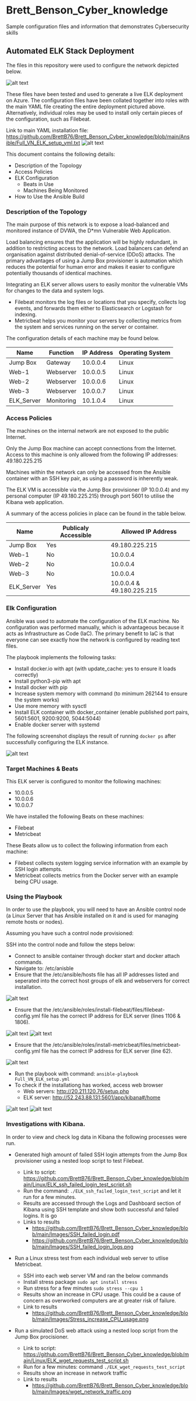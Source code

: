 # Brett_Benson_Cyber_knowledge
Sample configuration files and information that demonstrates Cybersecurity skills
## Automated ELK Stack Deployment

The files in this repository were used to configure the network depicted below.

![alt text](https://github.com/BrettB76/Brett_Benson_Cyber_knowledge/blob/main/Diagrams/Cloud_network_with_ELK.png "Cloud Network with ELK")

These files have been tested and used to generate a live ELK deployment on Azure. The configuration files have been collated together into roles with the main YAML file creating the entire deployment pictured above.
Alternatively, individual roles may be used to install only certain pieces of the configuration, such as Filebeat.

Link to main YAML installation file: https://github.com/BrettB76/Brett_Benson_Cyber_knowledge/blob/main/Ansible/Full_VN_ELK_setup_yml.txt
![alt text](https://github.com/BrettB76/Brett_Benson_Cyber_knowledge/blob/main/Images/Full_VN_ELK_setup.png "Set up YML")

This document contains the following details:
- Description of the Topology
- Access Policies
- ELK Configuration
  - Beats in Use
  - Machines Being Monitored
- How to Use the Ansible Build


### Description of the Topology

The main purpose of this network is to expose a load-balanced and monitored instance of DVWA, the D*mn Vulnerable Web Application.

Load balancing ensures that the application will be highly redundant, in addition to restricting access to the network.
Load balancers can defend an organisation against distributed denial-of-service (DDoS) attacks.
The primary advantages of using a Jump Box provisioner is automation which reduces the potential for human error and makes it easier to configure potentially thousands of identical machines.

Integrating an ELK server allows users to easily monitor the vulnerable VMs for changes to the data and system logs.
- Filebeat monitors the log files or locations that you specify, collects log events, and forwards them either to Elasticsearch or Logstash for indexing.
- Metricbeat helps you monitor your servers by collecting metrics from the system and services running on the server or container.

The configuration details of each machine may be found below.

| Name       | Function   | IP Address | Operating System |
|------------|------------|------------|------------------|
| Jump Box   | Gateway    | 10.0.0.4   | Linux            |
| Web-1      | Webserver  | 10.0.0.5   | Linux            |
| Web-2      | Webserver  | 10.0.0.6   | Linux            |
| Web-3      | Webserver  | 10.0.0.7   | Linux            |
| ELK_Server | Monitoring | 10.1.0.4   | Linux            |

### Access Policies

The machines on the internal network are not exposed to the public Internet. 

Only the Jump Box machine can accept connections from the Internet. Access to this machine is only allowed from the following IP addresses:
49.180.225.215

Machines within the network can only be accessed from the Ansible container with an SSH key pair, as using a password is inherently weak.

The ELK VM is accessible via the Jump Box provisioner (IP 10.0.0.4) and my personal computer (IP 49.180.225.215) through port 5601 to utilise the Kibana web application.

A summary of the access policies in place can be found in the table below.

| Name       | Publicaly Accessible | Allowed IP Address        |
|------------|----------------------|---------------------------|
| Jump Box   | Yes                  | 49.180.225.215            |
| Web-1      | No                   | 10.0.0.4                  |
| Web-2      | No                   | 10.0.0.4                  |
| Web-3      | No                   | 10.0.0.4                  |
| ELK_Server | Yes                  | 10.0.0.4 & 49.180.225.215 |

### Elk Configuration

Ansible was used to automate the configuration of the ELK machine. No configuration was performed manually, which is advantageous because it acts as Infrastructure as Code (IaC).
The primary benefit to IaC is that everyone can see exactly how the network is configured by reading text files.

The playbook implements the following tasks:
- Install docker.io with apt (with update_cache: yes to ensure it loads correctly)
- Install python3-pip with apt
- Install docker with pip
- Increase system memory with command (to minimum 262144 to ensure the system works)
- Use more memory with sysctl
- Install ELK container with docker_container (enable published port pairs, 5601:5601, 9200:9200, 5044:5044)
- Enable docker server with systemd

The following screenshot displays the result of running `docker ps` after successfully configuring the ELK instance.

![alt text](https://github.com/BrettB76/Brett_Benson_Cyber_knowledge/blob/main/Images/docker_ps_output.png "Docker output")

### Target Machines & Beats
This ELK server is configured to monitor the following machines:
- 10.0.0.5
- 10.0.0.6
- 10.0.0.7

We have installed the following Beats on these machines:
- Filebeat
- Metricbeat

These Beats allow us to collect the following information from each machine:
- Filebest collects system logging service information with an example by SSH login attempts.
- Metricbeat collects metrics from the Docker server with an example being CPU usage.

### Using the Playbook
In order to use the playbook, you will need to have an Ansible control node (a Linux Server that has Ansible installed on it and is used for managing remote hosts or nodes).

Assuming you have such a control node provisioned: 

SSH into the control node and follow the steps below:
- Connect to ansible container through docker start and docker attach commands.
- Navigate to: /etc/anisble
- Ensure that the /etc/ansible/hosts file has all IP addresses listed and seperated into the correct host groups of elk and webservers for correct installation.

![alt text](https://github.com/BrettB76/Brett_Benson_Cyber_knowledge/blob/main/Images/hosts_configuration.png "Hosts configuration")
- Ensure that the /etc/ansible/roles/install-filebeat/files/filebeat-config.yml file has the correct IP address for ELK server (lines 1106 & 1806).

![alt text](https://github.com/BrettB76/Brett_Benson_Cyber_knowledge/blob/main/Images/Filebeat_config_line_1106.png "Filebeat 1106")
![alt text](https://github.com/BrettB76/Brett_Benson_Cyber_knowledge/blob/main/Images/Filebeat%20config_line_1806.png "Filebeat 1806")
- Ensure that the /etc/ansible/roles/install-metricbeat/files/metricbeat-config.yml file has the correct IP address for ELK server (line 62).

![alt text](https://github.com/BrettB76/Brett_Benson_Cyber_knowledge/blob/main/Images/Metricbeat_config.png "Metricbeat")
- Run the playbook with command: `ansible-playbook Full_VN_ELK_setup.yml`
- To check if the installationg has worked, access web browser
  - Web servers: http://20.211.120.76/setup.php
  - ELK server: http://52.243.88.131:5601/app/kibana#/home

![alt text](https://github.com/BrettB76/Brett_Benson_Cyber_knowledge/blob/main/Images/Web_servers_confirmed.png "Webservers")
![alt text](https://github.com/BrettB76/Brett_Benson_Cyber_knowledge/blob/main/Images/Kibana_confirmed.png "Kibana")

### Investigations with Kibana.
In order to view and check log data in Kibana the following processes were run. 

- Generated high amount of failed SSH login attempts from the Jump Box provisioner using a nested loop script to test Filebeat.
  - Link to script: https://github.com/BrettB76/Brett_Benson_Cyber_knowledge/blob/main/Linux/ELK_ssh_failed_login_test_script.sh
  - Run the command: `./ELK_ssh_failed_login_test_script` and let it run for a few minutes.
  - Results are accessed through the Logs and Dashboard section of Kibana using SSH template and show both successful and failed logins.
It is go
  - Links to results
    - https://github.com/BrettB76/Brett_Benson_Cyber_knowledge/blob/main/Images/SSH_failed_login.pdf
    - https://github.com/BrettB76/Brett_Benson_Cyber_knowledge/blob/main/Images/SSH_failed_login_logs.png

- Run a Linux stress test from each individual web server to utlise Metricbeat.
  - SSH into each web server VM and ran the below commands
  - Install stress package `sudo apt install stress`
  - Run stress for a few minutes `sudo stress --cpu 1`
  - Results show an increase in CPU usage.  This could be a cause of concern as overworked computers are at greater risk of failure.
  - Link to results
    - https://github.com/BrettB76/Brett_Benson_Cyber_knowledge/blob/main/Images/Stress_increase_CPU_usage.png

- Run a simulated DoS web attack using a nested loop script from the Jump Box procisioner.
  - Link to script: https://github.com/BrettB76/Brett_Benson_Cyber_knowledge/blob/main/Linux/ELK_wget_requests_test_script.sh
  - Run for a few minutes: command `./ELK_wget_requests_test_script`
  - Results show an increase in network traffic
  - Link to results
    - https://github.com/BrettB76/Brett_Benson_Cyber_knowledge/blob/main/Images/wget_network_traffic.png


